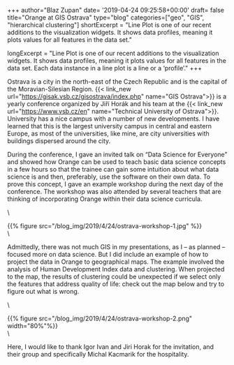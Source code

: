 +++
author="Blaz Zupan"
date= '2019-04-24 09:25:58+00:00'
draft= false
title="Orange at GIS Ostrava"
type="blog"
categories=["geo", "GIS", "hierarchical clustering"]
shortExcerpt = "Line Plot is one of our recent additions to the visualization widgets. It shows data profiles, meaning it plots values for all features in the data set."

longExcerpt = "Line Plot is one of our recent additions to the visualization widgets. It shows data profiles, meaning it plots values for all features in the data set. Each data instance in a line plot is a line or a ‘profile’."
+++

Ostrava is a city in the north-east of the Czech Republic and is the capital of the Moravian-Silesian Region. {{< link_new url="https://gisak.vsb.cz/gisostrava/index.php" name="GIS Ostrava">}} is a yearly conference organized by Jiří Horák and his team at the {{< link_new url="https://www.vsb.cz/en" name="Technical University of Ostrava">}}. University has a nice campus with a number of new developments. I have learned that this is the largest university campus in central and eastern Europe, as most of the universities, like mine, are city universities with buildings dispersed around the city.

During the conference, I gave an invited talk on “Data Science for Everyone” and showed how Orange can be used to teach basic data science concepts in a few hours so that the trainee can gain some intuition about what data science is and then, preferably, use the software on their own data. To prove this concept, I gave an example workshop during the next day of the conference. The workshop was also attended by several teachers that are thinking of incorporating Orange within their data science curricula.

\


{{% figure src="/blog_img/2019/4/24/ostrava-workshop-1.jpg" %}}
\
\


Admittedly, there was not much GIS in my presentations, as I – as planned – focused more on data science. But I did include an example of how to project the data in Orange to geographical maps. The example involved the analysis of Human Development Index data and clustering. When projected to the map, the results of clustering could be unexpected if we select only the features that address quality of life: check out the map below and try to figure out what is wrong.


\


{{% figure src="/blog_img/2019/4/24/ostrava-workshop-2.png" width="80%"%}}
\
\

Here, I would like to thank Igor Ivan and Jiri Horak for the invitation, and their group and specifically Michal Kacmarik for the hospitality.

